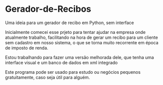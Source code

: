# Gerador-de-Recibos
Uma ideia para um gerador de recibo em Python, sem interface

Inicialmente comecei esse prjeto para tentar ajudar na empresa onde atualmente trabalho, facilitando na hora de gerar um recibo para um cliente sem cadastro em nosso sistema, o que se torna muito recorrente em época de imposto de renda.

Estou trabalhando para fazer uma versão melhorada dele, que tenha uma interface visual e um banco de dados em xml integrado

Este programa pode ser usado para estudo ou negócios pequenos gratuitamente, caso seja útil para alguém.
